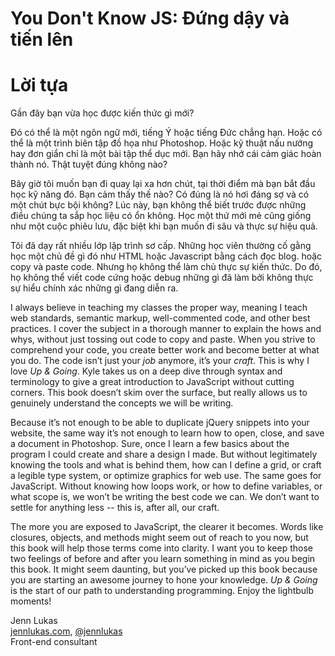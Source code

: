 # You Don't Know JS: Đứng dậy và tiến lên
# Lời tựa

Gần đây bạn vừa học được kiến thức gì mới?

Đó có thể là một ngôn ngữ mới, tiếng Ý hoặc tiếng Đức chẳng hạn. Hoặc có thể là một trình biên tập đồ họa như Photoshop. Hoặc kỹ thuật nấu nướng hay đơn giẩn chỉ là một bài tập thể dục mới. Bạn hãy nhớ cái cảm giác hoàn thành nó. Thật tuyệt đúng không nào? 

Bây giờ tôi muốn bạn đi quay lại xa hơn chút, tại thời điểm mà bạn bắt đầu học kỹ năng đó. Bạn cảm thấy thế nào? Có đúng là nó hơi đáng sợ và có một chút bực bội không? Lúc này, bạn không thể biết trước được những điều chúng ta sắp học liệu có ổn không. Học một thứ mới mẻ cũng giống như một cuộc phiêu lưu, đặc biệt khi bạn muốn đi sâu và thực sự hiệu quả.

Tôi đã dạy rất nhiều lớp lập trình sơ cấp. Những học viên thường cố gằng học một chủ đề gì đó như HTML hoặc Javascript bằng cách đọc blog.  hoặc copy và paste code. Nhưng họ không thể làm chủ thực sự kiến thức. Do đó, họ không thể viết code cứng hoặc debug những gì đã làm bởi không thực sự hiểu chính xác những gì đang diễn ra.

I always believe in teaching my classes the proper way, meaning I teach web standards, semantic markup, well-commented code, and other best practices. I cover the subject in a thorough manner to explain the hows and whys, without just tossing out code to copy and paste. When you strive to comprehend your code, you create better work and become better at what you do. The code isn’t just your *job* anymore, it’s your *craft*. This is why I love *Up & Going*. Kyle takes us on a deep dive through syntax and terminology to give a great introduction to JavaScript without cutting corners. This book doesn’t skim over the surface, but really allows us to genuinely understand the concepts we will be writing.

Because it’s not enough to be able to duplicate jQuery snippets into your website, the same way it’s not enough to learn how to open, close, and save a document in Photoshop. Sure, once I learn a few basics about the program I could create and share a design I made. But without legitimately knowing the tools and what is behind them, how can I define a grid, or craft a legible type system, or optimize graphics for web use. The same goes for JavaScript. Without knowing how loops work, or how to define variables, or what scope is, we won’t be writing the best code we can. We don’t want to settle for anything less -- this is, after all, our craft.

The more you are exposed to JavaScript, the clearer it becomes. Words like closures, objects, and methods might seem out of reach to you now, but this book will help those terms come into clarity. I want you to keep those two feelings of before and after you learn something in mind as you begin this book. It might seem daunting, but you’ve picked up this book because you are starting an awesome journey to hone your knowledge. *Up & Going* is the start of our path to understanding programming. Enjoy the lightbulb moments!

Jenn Lukas<br>
[jennlukas.com](http://jennlukas.com/), [@jennlukas](https://twitter.com/jennlukas)<br>
Front-end consultant
